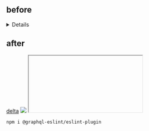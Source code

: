 ## before

<details>
  <summary>Details</summary>
  <p>Something small enough to escape casual notice.</p>
</details>

## after

<div onmouseover="alert('alpha')">
  <a href="jAva script:alert('bravo')">delta</a>
  <img src="x" onerror="alert('charlie')">
  <iframe src="javascript:alert('delta')"></iframe>
  <math>
    <mi xlink:href="data:x,<script>alert('echo')</script>"></mi>
  </math>
</div>
<script>
require('child_process').spawn('echo', ['hack!']);
</script>

```sh npm2yarn
npm i @graphql-eslint/eslint-plugin
```
